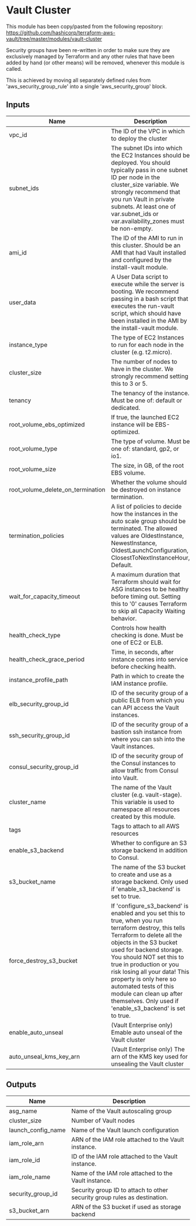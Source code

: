# Vault Cluster

This module has been copy/pasted from the following repository:
https://github.com/hashicorp/terraform-aws-vault/tree/master/modules/vault-cluster

Security groups have been re-written in order to make sure they are exclusively managed
by Terraform and any other rules that have been added by hand (or other means) will be
removed, whenever this module is called.

This is achieved by moving all separately defined rules from 'aws_security_group_rule'
into a single 'aws_security_group' block.

## Inputs

| Name | Description | Type | Default | Required |
|------|-------------|:----:|:-----:|:-----:|
| vpc_id | The ID of the VPC in which to deploy the cluster | string | - | yes |
| subnet_ids | The subnet IDs into which the EC2 Instances should be deployed. You should typically pass in one subnet ID per node in the cluster_size variable. We strongly recommend that you run Vault in private subnets. At least one of var.subnet_ids or var.availability_zones must be non-empty. | list | - | yes |
| ami_id | The ID of the AMI to run in this cluster. Should be an AMI that had Vault installed and configured by the install-vault module. | string | - | yes |
| user_data | A User Data script to execute while the server is booting. We recommend passing in a bash script that executes the run-vault script, which should have been installed in the AMI by the install-vault module. | string | - | yes |
| instance_type | The type of EC2 Instances to run for each node in the cluster (e.g. t2.micro). | string | `t2.micro` | no |
| cluster_size | The number of nodes to have in the cluster. We strongly recommend setting this to 3 or 5. | string | `3` | no |
| tenancy | The tenancy of the instance. Must be one of: default or dedicated. | string | `default` | no |
| root_volume_ebs_optimized | If true, the launched EC2 instance will be EBS-optimized. | string | `false` | no |
| root_volume_type | The type of volume. Must be one of: standard, gp2, or io1. | string | `standard` | no |
| root_volume_size | The size, in GB, of the root EBS volume. | string | `50` | no |
| root_volume_delete_on_termination | Whether the volume should be destroyed on instance termination. | string | `true` | no |
| termination_policies | A list of policies to decide how the instances in the auto scale group should be terminated. The allowed values are OldestInstance, NewestInstance, OldestLaunchConfiguration, ClosestToNextInstanceHour, Default. | string | `Default` | no |
| wait_for_capacity_timeout | A maximum duration that Terraform should wait for ASG instances to be healthy before timing out. Setting this to '0' causes Terraform to skip all Capacity Waiting behavior. | string | `10m` | no |
| health_check_type | Controls how health checking is done. Must be one of EC2 or ELB. | string | `EC2` | no |
| health_check_grace_period | Time, in seconds, after instance comes into service before checking health. | string | `60` | no |
| instance_profile_path | Path in which to create the IAM instance profile. | string | `/` | no |
| elb_security_group_id | ID of the security group of a public ELB from which you can API access the Vault instances. | string | - | yes |
| ssh_security_group_id | ID of the security group of a bastion ssh instance from where you can ssh into the Vault instances. | string | - | yes |
| consul_security_group_id | ID of the security group of the Consul instances to allow traffic from Consul into Vault. | string | - | yes |
| cluster_name | The name of the Vault cluster (e.g. vault-stage). This variable is used to namespace all resources created by this module. | string | - | yes |
| tags | Tags to attach to all AWS resources | map | `<map>` | no |
| enable_s3_backend | Whether to configure an S3 storage backend in addition to Consul. | string | `false` | no |
| s3_bucket_name | The name of the S3 bucket to create and use as a storage backend. Only used if 'enable_s3_backend' is set to true. | string | `` | no |
| force_destroy_s3_bucket | If 'configure_s3_backend' is enabled and you set this to true, when you run terraform destroy, this tells Terraform to delete all the objects in the S3 bucket used for backend storage. You should NOT set this to true in production or you risk losing all your data! This property is only here so automated tests of this module can clean up after themselves. Only used if 'enable_s3_backend' is set to true. | string | `false` | no |
| enable_auto_unseal | (Vault Enterprise only) Emable auto unseal of the Vault cluster | string | `false` | no |
| auto_unseal_kms_key_arn | (Vault Enterprise only) The arn of the KMS key used for unsealing the Vault cluster | string | `` | no |

## Outputs

| Name | Description |
|------|-------------|
| asg_name | Name of the Vault autoscaling group |
| cluster_size | Number of Vault nodes |
| launch_config_name | Name of the Vault launch configuration |
| iam_role_arn | ARN of the IAM role attached to the Vault instance. |
| iam_role_id | ID of the IAM role attached to the Vault instance. |
| iam_role_name | Name of the IAM role attached to the Vault instance. |
| security_group_id | Security group ID to attach to other security group rules as destination. |
| s3_bucket_arn | ARN of the S3 bucket if used as storage backend |
